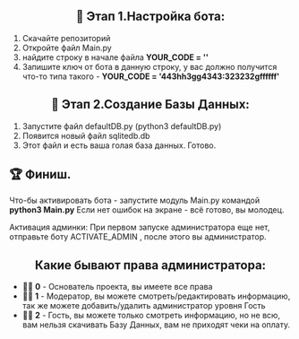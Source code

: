 
<center><h2>🎯 Этап 1.Настройка бота:</h2></center>
<ol>
<li> Скачайте репозиторий</li>
<li> Откройте файл Main.py</li>
<li> найдите строку в начале файла <b>YOUR_CODE = ''</b></li>
<li>Запишите ключ от бота в данную строку, у вас должно получится что-то типа такого - <b>YOUR_CODE = '443hh3gg4343:323232gffffff'</b></li>
</ol>
<center><h2>🎯 Этап 2.Создание Базы Данных:</h2></center>
<ol>
    <li>Запустите файл defaultDB.py (python3 defaultDB.py)</li>
    <li>Появится новый файл sqlitedb.db</li>
    <li>Этот файл и есть ваша голая база данных. Готово.</li>
</ol>
</center><h2>🏆 Финиш.</h2></center> 
Что-бы активировать бота  -  запустите модуль Main.py командой <b>python3 Main.py</b>
Если нет ошибок на экране - всё готово, вы молодец.

Активация админки: При первом запуске администратора еще нет, отправьте боту ACTIVATE_ADMIN , после этого вы администратор.

<center><h2>Какие бывают права администратора:</h2></center>
<ul>
<li>
👮‍♂️ <b>0</b> - Основатель проекта, вы имеете все права
</li>
  <li>
👮‍♂️ <b>1</b> - Модератор, вы можете смотреть/редактировать информацию, так же можете добавить/удалить администратор уровня Гость
</li>
    <li>
👮‍♂️ <b>2</b> - Гость, вы можете только смотреть информацию, но не всю, вам нельзя скачивать Базу Данных, вам не приходят чеки на оплату.
</li>
</ul>
